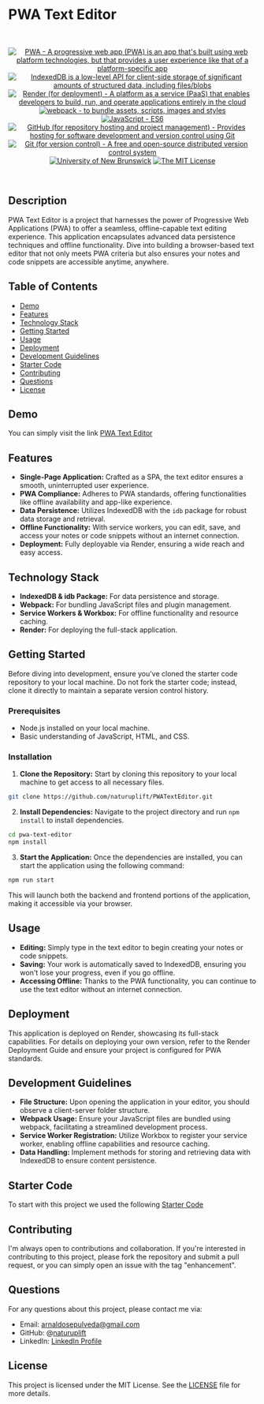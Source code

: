 # PWA Text Editor

<br/>
<p align="center">
    <a href="https://developer.mozilla.org/en-US/docs/Web/Progressive_web_apps">
        <img alt="PWA - A progressive web app (PWA) is an app that's built using web platform technologies, but that provides a user experience like that of a platform-specific app" src="https://img.shields.io/static/v1.svg?label=PWA&message=single page web application&color=lightgreen" /></a>
    <a href="https://developer.mozilla.org/en-US/docs/Web/API/IndexedDB_API">
        <img alt="IndexedDB is a low-level API for client-side storage of significant amounts of structured data, including files/blobs" src="https://img.shields.io/static/v1.svg?label=IndexedDB&message=API&color=blue" /></a>
    <a href="https://www.render.com/">
        <img alt="Render (for deployment) - A platform as a service (PaaS) that enables developers to build, run, and operate applications entirely in the cloud" src="https://img.shields.io/static/v1.svg?label=Render&message=deployment&color=orange" /></a>
    <a href="https://webpack.js.org/">
        <img alt="webpack - to bundle assets, scripts, images and styles" src="https://img.shields.io/static/v1.svg?label=webpack&message=bundler&color=green" /></a>
    <a href="https://developer.mozilla.org/en-US/docs/Web/JavaScript" >
        <img alt="JavaScript - ES6" src="https://img.shields.io/static/v1.svg?label=JavaScript&message=ES6&color=violet" /></a>
    <a href="https://github.com/">
        <img alt="GitHub (for repository hosting and project management) - Provides hosting for software development and version control using Git" src="https://img.shields.io/static/v1.svg?label=GitHub&message=hosting&color=lightgrey" /></a>
    <a href="https://git-scm.com/">
        <img alt="Git (for version control) - A free and open-source distributed version control system" src="https://img.shields.io/static/v1.svg?label=Git&message=version control&color=black" /></a>
    <a href="https://unb.ca/cel/bootcamps/coding.html">
        <img alt="University of New Brunswick" src="https://img.shields.io/static/v1.svg?label=UNB&message=Bootcamp&color=red" /></a>
    <a href="https://opensource.org/license/mit/">
        <img alt="The MIT License" src="https://img.shields.io/static/v1.svg?label=License&message=MIT&color=brightgreen" /></a>
</p>
<br/>

## Description

PWA Text Editor is a project that harnesses the power of Progressive Web Applications (PWA) to offer a seamless, offline-capable text editing experience. This application encapsulates advanced data persistence techniques and offline functionality. Dive into building a browser-based text editor that not only meets PWA criteria but also ensures your notes and code snippets are accessible anytime, anywhere.

## Table of Contents

- [Demo](#demo)
- [Features](#features)
- [Technology Stack](#technology-stack)
- [Getting Started](#getting-started)
- [Usage](#usage)
- [Deployment](#deployment)
- [Development Guidelines](#development-guidelines)
- [Starter Code](#starter-code)
- [Contributing](#contributing)
- [Questions](#questions)
- [License](#license)

## Demo

You can simply visit the link [PWA Text Editor][pwa-text-editor]

## Features

- **Single-Page Application:** Crafted as a SPA, the text editor ensures a smooth, uninterrupted user experience.
- **PWA Compliance:** Adheres to PWA standards, offering functionalities like offline availability and app-like experience.
- **Data Persistence:** Utilizes IndexedDB with the `idb` package for robust data storage and retrieval.
- **Offline Functionality:** With service workers, you can edit, save, and access your notes or code snippets without an internet connection.
- **Deployment:** Fully deployable via Render, ensuring a wide reach and easy access.

## Technology Stack

- **IndexedDB & idb Package:** For data persistence and storage.
- **Webpack:** For bundling JavaScript files and plugin management.
- **Service Workers & Workbox:** For offline functionality and resource caching.
- **Render:** For deploying the full-stack application.

## Getting Started

Before diving into development, ensure you've cloned the starter code repository to your local machine. Do not fork the starter code; instead, clone it directly to maintain a separate version control history.

### Prerequisites

- Node.js installed on your local machine.
- Basic understanding of JavaScript, HTML, and CSS.

### Installation

1. **Clone the Repository:** Start by cloning this repository to your local machine to get access to all necessary files.

```bash
git clone https://github.com/naturuplift/PWATextEditor.git
```

2. **Install Dependencies:** Navigate to the project directory and run `npm install` to install dependencies.

```bash
cd pwa-text-editor
npm install
```

3. **Start the Application:** Once the dependencies are installed, you can start the application using the following command:

```bash
npm run start
```

This will launch both the backend and frontend portions of the application, making it accessible via your browser.

## Usage

- **Editing:** Simply type in the text editor to begin creating your notes or code snippets.
- **Saving:** Your work is automatically saved to IndexedDB, ensuring you won't lose your progress, even if you go offline.
- **Accessing Offline:** Thanks to the PWA functionality, you can continue to use the text editor without an internet connection.

## Deployment

This application is deployed on Render, showcasing its full-stack capabilities. For details on deploying your own version, refer to the Render Deployment Guide and ensure your project is configured for PWA standards.

## Development Guidelines

- **File Structure:** Upon opening the application in your editor, you should observe a client-server folder structure.
- **Webpack Usage:** Ensure your JavaScript files are bundled using webpack, facilitating a streamlined development process.
- **Service Worker Registration:** Utilize Workbox to register your service worker, enabling offline capabilities and resource caching.
- **Data Handling:** Implement methods for storing and retrieving data with IndexedDB to ensure content persistence.

## Starter Code

To start with this project we used the following [Starter Code][starter-code]

## Contributing

I'm always open to contributions and collaboration. If you're interested in contributing to this project, please fork the repository and submit a pull request, or you can simply open an issue with the tag "enhancement".

## Questions

For any questions about this project, please contact me via:

- Email: arnaldosepulveda@gmail.com
- GitHub: @[naturuplift](https://github.com/naturuplift)
- LinkedIn: [LinkedIn Profile](https://www.linkedin.com/in/arnaldo-sepulveda-7b321022/)

## License

This project is licensed under the MIT License. See the [LICENSE][MIT] file for more details.


[pwa-text-editor]: <https://My-PWA-Text-Editor-App.onrender.com/>
[starter-code]: <https://github.com/coding-boot-camp/cautious-meme>
[MIT]: <https://github.com/naturuplift/PWATextEditor/blob/main/LICENSE>
